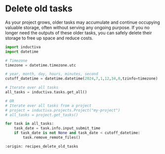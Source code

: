 # Delete old tasks

As your project grows, older tasks may accumulate and continue occupying valuable
storage, often without serving any ongoing purpose. If you no longer need the
outputs of these older tasks, you can safely delete their storage to free up
space and reduce costs.

```python
import inductiva
import datetime

# Timezone
timezone = datetime.timezone.utc

# year, month, day, hours, minutes, second
cutoff_datetime = datetime.datetime(2024,7,1,12,34,0,tzinfo=timezone)

# Iterate over all tasks
all_tasks = inductiva.tasks.get_all()

# OR
# Iterate over all tasks from a project
# project = inductiva.projects.Project("my-project")
# all_tasks = project.get_tasks()

for task in all_tasks:
    task_date = task.info.input_submit_time
    if task_date is not None and task_date < cutoff_datetime:
        task.remove_remote_files()
```

```{banner_small}
:origin: recipes_delete_old_tasks
```